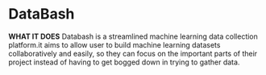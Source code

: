 # DataBash

**WHAT IT DOES**
Databash is a streamlined machine learning data collection platform.it aims to allow user to build machine learning datasets collaboratively and easily, so they can focus on the important parts of their project instead of having to get bogged down in trying to gather data.
